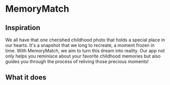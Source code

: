 # MemoryMatch

## Inspiration

We all have that one cherished childhood photo that holds a special place in our hearts. It's a snapshot that we long to recreate, a moment frozen in time. With MemoryMatch, we aim to turn this dream into reality. Our app not only helps you reminisce about your favorite childhood memories but also guides you through the process of reliving those precious moments!

## What it does
